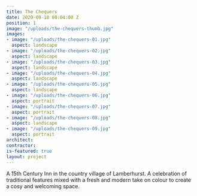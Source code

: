 ```yaml
---
title: The Chequers
date: 2020-09-18 00:04:00 Z
position: 1
image: "/uploads/the-chequers-thumb.jpg"
images:
- image: "/uploads/the-chequers-01.jpg"
  aspect: landscape
- image: "/uploads/the-chequers-02.jpg"
  aspect: landscape
- image: "/uploads/the-chequers-03.jpg"
  aspect: landscape
- image: "/uploads/the-chequers-04.jpg"
  aspect: landscape
- image: "/uploads/the-chequers-05.jpg"
  aspect: landscape
- image: "/uploads/the-chequers-06.jpg"
  aspect: portrait
- image: "/uploads/the-chequers-07.jpg"
  aspect: portrait
- image: "/uploads/the-chequers-08.jpg"
  aspect: landscape
- image: "/uploads/the-chequers-09.jpg"
  aspect: portrait
architect: 
contractor: 
is-featured: true
layout: project
---
```


A 15th Century Inn in the country village of Lamberhurst. A celebration of traditional features mixed with a fresh and modern take on colour to create a cosy and welcoming space.